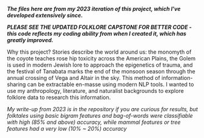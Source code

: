 ***The files here are from my 2023 iteration of this project, which I've developed extensively since.***

***PLEASE SEE THE UPDATED FOLKLORE CAPSTONE FOR BETTER CODE - this code reflects my coding ability from when I created it, which has greatly improved.***

Why this project?
Stories describe the world around us: the monomyth of the coyote teaches rose hip toxicity across the American Plains, 
the Golem is used in modern Jewish lore to approach the epigenetics of trauma, 
and the festival of Tanabata marks the end of the monsoon season through the annual crossing of Vega and Altair in the sky. 
This method of information-sharing can be extractable en-masse using modern NLP tools.
I wanted to use my anthropology, literature, and naturalist backgrounds to explore folklore data to research this information.
 
*My write-up from 2023 is in the repository if you are curious for results, but folktales using basic bigram features and bag-of-words were classifiable with high (85% and above) accuracy, while mammal features or tree features had a very low (10% ~ 20%) accuracy* 
